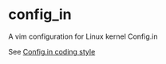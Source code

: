# config_in
A vim configuration for Linux kernel Config.in

See [Config.in coding style](http://nightly.buildroot.org/#writing-rules-config-in)
